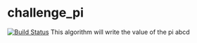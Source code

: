 # challenge_pi
[![Build Status](http://ec2-52-54-92-202.compute-1.amazonaws.com/buildStatus/icon?job=challenge_pi)](http://52.54.92.202/job/challenge_pi/)
This algorithm will write the value of the pi abcd
